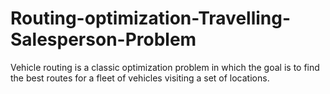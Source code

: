 # Routing-optimization-Travelling-Salesperson-Problem
Vehicle routing is a classic optimization problem in which the goal is to find the best routes for a fleet of vehicles visiting a set of locations.
